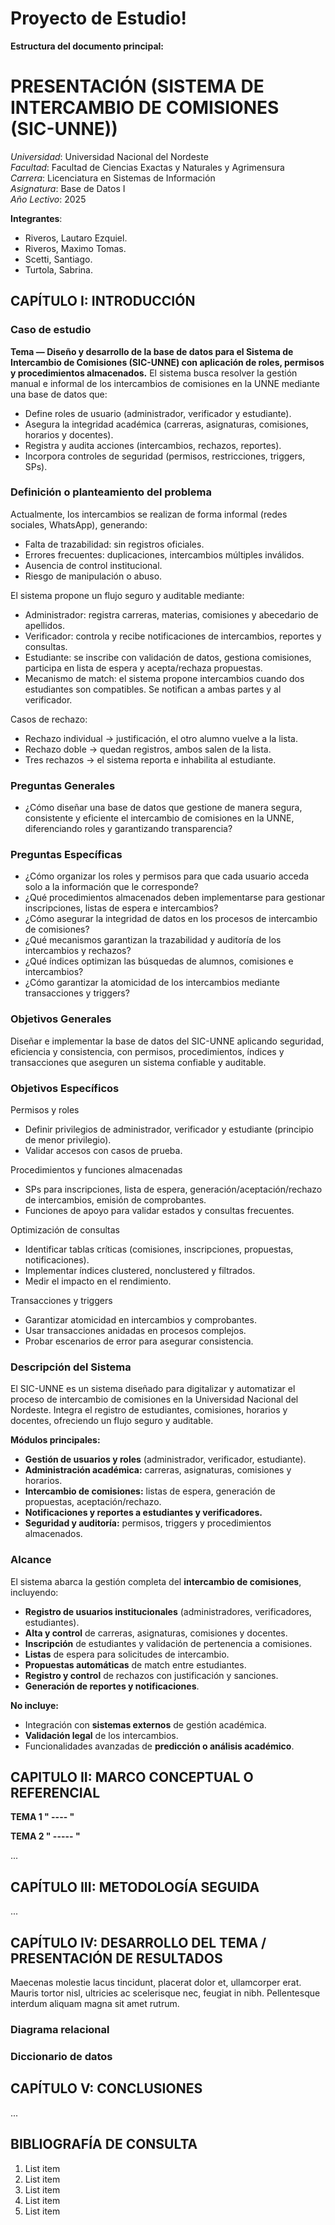 # Proyecto de Estudio!
    
**Estructura del documento principal:**

# PRESENTACIÓN (SISTEMA DE INTERCAMBIO DE COMISIONES (SIC-UNNE))

*Universidad*: Universidad Nacional del Nordeste  
*Facultad*: Facultad de Ciencias Exactas y Naturales y Agrimensura  
*Carrera*: Licenciatura en Sistemas de Información  
*Asignatura*: Base de Datos I  
*Año Lectivo*: 2025

**Integrantes**:
 - Riveros, Lautaro Ezquiel.
 - Riveros, Maximo Tomas.
 - Scetti, Santiago.
 - Turtola, Sabrina.


## CAPÍTULO I: INTRODUCCIÓN

### Caso de estudio

**Tema — Diseño y desarrollo de la base de datos para el Sistema de Intercambio de Comisiones (SIC-UNNE) con aplicación de roles, permisos y procedimientos almacenados.**
El sistema busca resolver la gestión manual e informal de los intercambios de comisiones en la UNNE mediante una base de datos que:

- Define roles de usuario (administrador, verificador y estudiante).
- Asegura la integridad académica (carreras, asignaturas, comisiones, horarios y docentes).
- Registra y audita acciones (intercambios, rechazos, reportes).
- Incorpora controles de seguridad (permisos, restricciones, triggers, SPs).

### Definición o planteamiento del problema

Actualmente, los intercambios se realizan de forma informal (redes sociales, WhatsApp), generando:

- Falta de trazabilidad: sin registros oficiales.
- Errores frecuentes: duplicaciones, intercambios múltiples inválidos.
- Ausencia de control institucional.
- Riesgo de manipulación o abuso.

El sistema propone un flujo seguro y auditable mediante:

- Administrador: registra carreras, materias, comisiones y abecedario de apellidos.
- Verificador: controla y recibe notificaciones de intercambios, reportes y consultas.
- Estudiante: se inscribe con validación de datos, gestiona comisiones, participa en lista de espera y acepta/rechaza propuestas.
- Mecanismo de match: el sistema propone intercambios cuando dos estudiantes son compatibles. Se notifican a ambas partes y al verificador.

Casos de rechazo:

- Rechazo individual → justificación, el otro alumno vuelve a la lista.
- Rechazo doble → quedan registros, ambos salen de la lista.
- Tres rechazos → el sistema reporta e inhabilita al estudiante.

### Preguntas Generales
- ¿Cómo diseñar una base de datos que gestione de manera segura, consistente y eficiente el intercambio de comisiones en la UNNE, diferenciando roles y garantizando transparencia?

### Preguntas Específicas

- ¿Cómo organizar los roles y permisos para que cada usuario acceda solo a la información que le corresponde?
- ¿Qué procedimientos almacenados deben implementarse para gestionar inscripciones, listas de espera e intercambios?
- ¿Cómo asegurar la integridad de datos en los procesos de intercambio de comisiones?
- ¿Qué mecanismos garantizan la trazabilidad y auditoría de los intercambios y rechazos?
- ¿Qué índices optimizan las búsquedas de alumnos, comisiones e intercambios?
- ¿Cómo garantizar la atomicidad de los intercambios mediante transacciones y triggers?

### Objetivos Generales

Diseñar e implementar la base de datos del SIC-UNNE aplicando seguridad, eficiencia y consistencia, con permisos, procedimientos, índices y transacciones que aseguren un sistema confiable y auditable.

### Objetivos Específicos

Permisos y roles

 - Definir privilegios de administrador, verificador y estudiante (principio de menor privilegio).
 - Validar accesos con casos de prueba.

Procedimientos y funciones almacenadas

- SPs para inscripciones, lista de espera, generación/aceptación/rechazo de intercambios, emisión de comprobantes.
- Funciones de apoyo para validar estados y consultas frecuentes.

Optimización de consultas

- Identificar tablas críticas (comisiones, inscripciones, propuestas, notificaciones).
- Implementar índices clustered, nonclustered y filtrados.
- Medir el impacto en el rendimiento.

Transacciones y triggers

- Garantizar atomicidad en intercambios y comprobantes.
- Usar transacciones anidadas en procesos complejos.
- Probar escenarios de error para asegurar consistencia.

### Descripción del Sistema

El SIC-UNNE es un sistema diseñado para digitalizar y automatizar el proceso de intercambio de comisiones en la Universidad Nacional del Nordeste.
Integra el registro de estudiantes, comisiones, horarios y docentes, ofreciendo un flujo seguro y auditable.

**Módulos principales:**

- **Gestión de usuarios y roles** (administrador, verificador, estudiante).
- **Administración académica:** carreras, asignaturas, comisiones y horarios.
- **Intercambio de comisiones:** listas de espera, generación de propuestas, aceptación/rechazo.
- **Notificaciones y reportes a estudiantes y verificadores.**
- **Seguridad y auditoría:** permisos, triggers y procedimientos almacenados.

### Alcance

El sistema abarca la gestión completa del **intercambio de comisiones**, incluyendo:

- **Registro de usuarios institucionales** (administradores, verificadores, estudiantes).
- **Alta y control** de carreras, asignaturas, comisiones y docentes.
- **Inscripción** de estudiantes y validación de pertenencia a comisiones.
- **Listas** de espera para solicitudes de intercambio.
- **Propuestas automáticas** de match entre estudiantes.
- **Registro y control** de rechazos con justificación y sanciones.
- **Generación de reportes y notificaciones**.

**No incluye:**

- Integración con **sistemas externos** de gestión académica.
- **Validación legal** de los intercambios.
- Funcionalidades avanzadas de **predicción o análisis académico**.

## CAPITULO II: MARCO CONCEPTUAL O REFERENCIAL

**TEMA 1 " ---- "** 

**TEMA 2 " ----- "** 

...

## CAPÍTULO III: METODOLOGÍA SEGUIDA 

...


## CAPÍTULO IV: DESARROLLO DEL TEMA / PRESENTACIÓN DE RESULTADOS 

Maecenas molestie lacus tincidunt, placerat dolor et, ullamcorper erat. Mauris tortor nisl, ultricies ac scelerisque nec, feugiat in nibh. Pellentesque interdum aliquam magna sit amet rutrum. 

### Diagrama relacional


### Diccionario de datos




## CAPÍTULO V: CONCLUSIONES

...


## BIBLIOGRAFÍA DE CONSULTA

 1. List item
 2. List item
 3. List item
 4. List item
 5. List item
